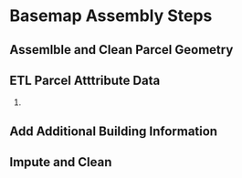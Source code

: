 # Basemap Assembly Steps

## Assemlble and Clean Parcel Geometry

## ETL Parcel Atttribute Data
1.
## Add Additional Building Information

## Impute and Clean



